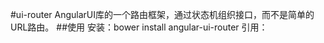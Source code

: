 #ui-router    AngularUI库的一个路由框架，通过状态机组织接口，而不是简单的URL路由。##使用    安装：bower install angular-ui-router    引用：<script src="">    注入：angular.module('app',['ui.router']);注意是 . 不是用"-"    标签：使用 ui-view  不是 ng-view    每个模板都可以有自己的ui-view，也可以嵌套。    将状态设置在$statProvider 上:        ```javascript            .config(function($stateProvider,$urlRouterProvider){                $stateProvider                    .state('start',{                        url:'/start',                        template:'<h1> start ui-router </h1>'                    })                             })        ```        ###stateConfig    *template        一个HTML内容字符串或者返回HTML的函数。    *templateUrl        一个模板URL路径字符串或者返回URL路径的函数。    *templateProvider        一个返回HTML内容字符串的函数。            *controller        关联控制器。    *resolve        解析要注入到controller中的依赖列表，